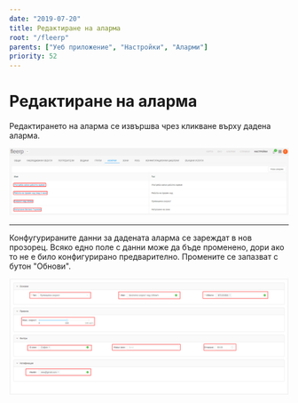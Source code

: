 ```yaml
---
date: "2019-07-20"
title: Редактиране на аларма
root: "/fleerp"
parents: ["Уеб приложение", "Настройки", "Аларми"]
priority: 52
---
```


# Редактиране на аларма

Редактирането на аларма се извършва чрез кликване върху дадена аларма.

![alarms](edit-alarm-bg.png)

---

Конфугурираните данни за дадената аларма се зареждат в нов прозорец.
Всяко едно поле с данни може да бъде променено, дори ако то не е било конфигурирано предварително.
Промените се запазват с бутон "Обнови".

![alarms](edit-settings-bg.png)
